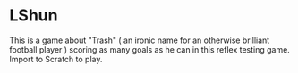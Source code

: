 # LShun

This is a game about "Trash" ( an ironic name for an otherwise brilliant football player ) scoring as many goals as he can in this reflex testing game. Import to Scratch to play.
